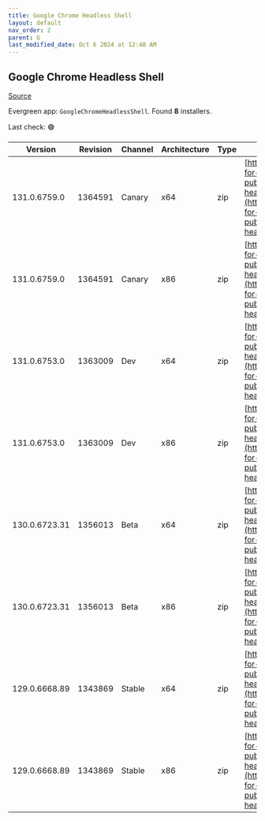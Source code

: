 ```yaml
---
title: Google Chrome Headless Shell
layout: default
nav_order: 2
parent: G
last_modified_date: Oct 6 2024 at 12:40 AM
---
```


## Google Chrome Headless Shell

[Source](https://googlechromelabs.github.io/chrome-for-testing/)

Evergreen app: `GoogleChromeHeadlessShell`. Found **8** installers.

Last check: 🟢

| Version       | Revision | Channel | Architecture | Type | URI                                                                                                                                                                                                                          |
| ------------- | -------- | ------- | ------------ | ---- | ---------------------------------------------------------------------------------------------------------------------------------------------------------------------------------------------------------------------------- |
| 131.0.6759.0  | 1364591  | Canary  | x64          | zip  | [https://storage.googleapis.com/chrome-for-testing-public/131.0.6759.0/win64/chrome-headless-shell-win64.zip](https://storage.googleapis.com/chrome-for-testing-public/131.0.6759.0/win64/chrome-headless-shell-win64.zip)   |
| 131.0.6759.0  | 1364591  | Canary  | x86          | zip  | [https://storage.googleapis.com/chrome-for-testing-public/131.0.6759.0/win32/chrome-headless-shell-win32.zip](https://storage.googleapis.com/chrome-for-testing-public/131.0.6759.0/win32/chrome-headless-shell-win32.zip)   |
| 131.0.6753.0  | 1363009  | Dev     | x64          | zip  | [https://storage.googleapis.com/chrome-for-testing-public/131.0.6753.0/win64/chrome-headless-shell-win64.zip](https://storage.googleapis.com/chrome-for-testing-public/131.0.6753.0/win64/chrome-headless-shell-win64.zip)   |
| 131.0.6753.0  | 1363009  | Dev     | x86          | zip  | [https://storage.googleapis.com/chrome-for-testing-public/131.0.6753.0/win32/chrome-headless-shell-win32.zip](https://storage.googleapis.com/chrome-for-testing-public/131.0.6753.0/win32/chrome-headless-shell-win32.zip)   |
| 130.0.6723.31 | 1356013  | Beta    | x64          | zip  | [https://storage.googleapis.com/chrome-for-testing-public/130.0.6723.31/win64/chrome-headless-shell-win64.zip](https://storage.googleapis.com/chrome-for-testing-public/130.0.6723.31/win64/chrome-headless-shell-win64.zip) |
| 130.0.6723.31 | 1356013  | Beta    | x86          | zip  | [https://storage.googleapis.com/chrome-for-testing-public/130.0.6723.31/win32/chrome-headless-shell-win32.zip](https://storage.googleapis.com/chrome-for-testing-public/130.0.6723.31/win32/chrome-headless-shell-win32.zip) |
| 129.0.6668.89 | 1343869  | Stable  | x64          | zip  | [https://storage.googleapis.com/chrome-for-testing-public/129.0.6668.89/win64/chrome-headless-shell-win64.zip](https://storage.googleapis.com/chrome-for-testing-public/129.0.6668.89/win64/chrome-headless-shell-win64.zip) |
| 129.0.6668.89 | 1343869  | Stable  | x86          | zip  | [https://storage.googleapis.com/chrome-for-testing-public/129.0.6668.89/win32/chrome-headless-shell-win32.zip](https://storage.googleapis.com/chrome-for-testing-public/129.0.6668.89/win32/chrome-headless-shell-win32.zip) |
